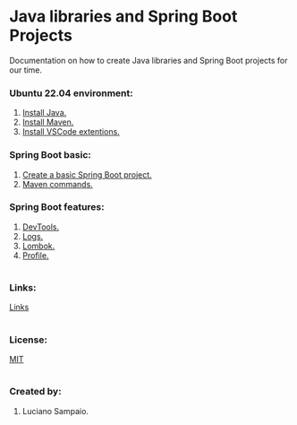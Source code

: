 # Java libraries and Spring Boot Projects

Documentation on how to create Java libraries and Spring Boot projects for our time.

### Ubuntu 22.04 environment:
1. [Install Java.](documentation/java/install.md)
1. [Install Maven.](documentation/maven/install.md)
1. [Install VSCode extentions.](documentation/vscode/index.md)

### Spring Boot basic:
1. [Create a basic Spring Boot project.](documentation/spring/project.md)
1. [Maven commands.](documentation/maven/pom.md)

### Spring Boot features:
1. [DevTools.](documentation/spring/devtools.md)
1. [Logs.](documentation/spring/logs.md)
1. [Lombok.](documentation/spring/lombok.md)
1. [Profile.](documentation/spring/profile.md)

#
### Links:

[Links](docs/links.md "Links")

#
### License:

[MIT](LICENSE "MIT License")

#
### Created by:

1. Luciano Sampaio.